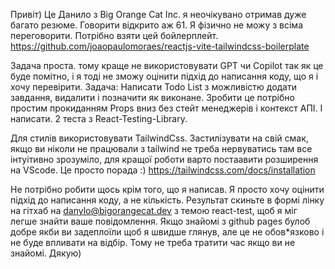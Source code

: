 Привіт) Це Данило з Big Orange Cat Inc. я неочікувано отримав дуже багато резюме. Говорити відкрито аж 61. Я фізично не можу з всіма переговорити. Потрібно взяти цей бойлерплейт. https://github.com/joaopaulomoraes/reactjs-vite-tailwindcss-boilerplate

Задача проста. тому краще не використовувати GPT чи Copilot так як це буде помітно, і я тоді не зможу оцінити підхід до написання коду, що я і хочу перевірити. Задача: Написати Todo List з можливістю додати завдання, видалити і позначити як виконане. Зробити це потрібно простим прокиданням Props вниз без стейт менеджерів і контекст АПІ. І написати. 2 теста з React-Testing-Library.

Для стилів використовувати TailwindCss. Застилізувати на свій смак, якщо ви ніколи не працювали з tailwind не треба нервуватись там все інтуітивно зрозуміло, для кращої роботи варто постаавити розширення на VScode. Це просто порада :) https://tailwindcss.com/docs/installation

Не потрібно робити щось крім того, що я написав. Я просто хочу оцінити підхід до написання коду, а не кількість. Результат скиньте в формі лінку на гітхаб на danylo@bigorangecat.dev з темою react-test, щоб я міг легше знайти ваше повідомлення. Якщо знайомі з github pages булоб добре якби ви задеплоїли щоб я швидше глянув, але це не обов\*язково і не буде впливати на відбір. Тому не треба тратити час якщо ви не знайомі. Дякую)
